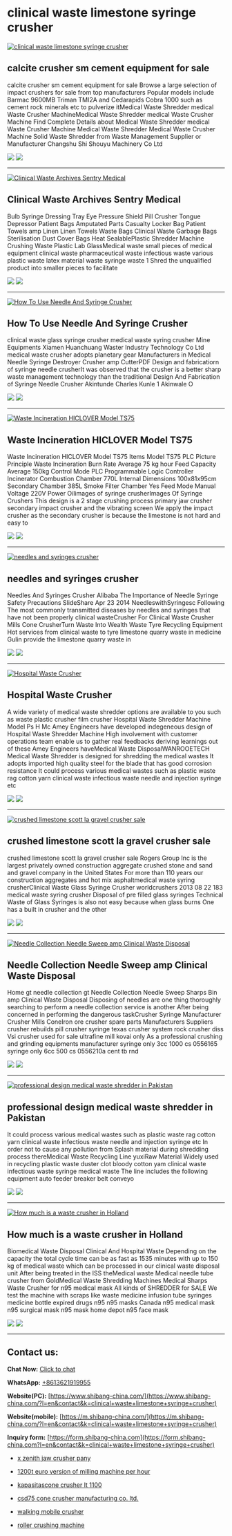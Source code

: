 # clinical waste limestone syringe crusher

<a href="https://swt.shibang-china.com/?l=en&img&k=clinical+waste+limestone+syringe+crusher" target="_blank">![clinical waste limestone syringe crusher](http://static.shibang-china.com/all-800x300/1489.jpg)</a>

## calcite crusher sm cement equipment for sale
calcite crusher sm cement equipment for sale Browse a large selection of impact crushers for sale from top manufacturers Popular models include Barmac 9600MB Triman TMI2A and Cedarapids Cobra 1000 such as cement rock minerals etc to pulverize itMedical Waste Shredder medical Waste Crusher MachineMedical Waste Shredder medical Waste Crusher Machine Find Complete Details about Medical Waste Shredder medical Waste Crusher Machine Medical Waste Shredder Medical Waste Crusher Machine Solid Waste Shredder from Waste Management Supplier or Manufacturer Changshu Shi Shouyu Machinery Co Ltd


<a href="https://whatsapp.shibangsoft.com/WhatsApp.php" target="_blank" title="WhatsApp">![](http://static.shibang-china.com/icon/whatsapp.png)</a> <a href="https://swt.shibang-china.com/?l=en&icon&k=clinical+waste+limestone+syringe+crusher" target="_blank">![](http://static.shibang-china.com/icon/chat-en.png)</a>

---

<a href="https://swt.shibang-china.com/?l=en&img&k=clinical+waste+limestone+syringe+crusher" target="_blank">![Clinical Waste Archives Sentry Medical](http://static.shibang-china.com/all-800x300/1355.jpg)</a>

## Clinical Waste Archives Sentry Medical
Bulb Syringe Dressing Tray Eye Pressure Shield Pill Crusher Tongue Depressor Patient Bags Amputated Parts Casualty Locker Bag Patient Towels amp Linen Linen Towels Waste Bags Clinical Waste Garbage Bags Sterilisation Dust Cover Bags Heat SealablePlastic Shredder Machine Crushing Waste Plastic Lab GlassMedical waste small pieces of medical equipment clinical waste pharmaceutical waste infectious waste various plastic waste latex material waste syringe waste 1 Shred the unqualified product into smaller pieces to facilitate


<a href="https://whatsapp.shibangsoft.com/WhatsApp.php" target="_blank" title="WhatsApp">![](http://static.shibang-china.com/icon/whatsapp.png)</a> <a href="https://swt.shibang-china.com/?l=en&icon&k=clinical+waste+limestone+syringe+crusher" target="_blank">![](http://static.shibang-china.com/icon/chat-en.png)</a>

---

<a href="https://swt.shibang-china.com/?l=en&img&k=clinical+waste+limestone+syringe+crusher" target="_blank">![How To Use Needle And Syringe Crusher](http://static.shibang-china.com/all-800x300/1412.jpg)</a>

## How To Use Needle And Syringe Crusher
clinical waste glass syringe crusher medical waste syring crusher Mine Equipments Xiamen Huanchuang Waster Industry Technology Co Ltd medical waste crusher adopts planetary gear Manufacturers in Medical Needle Syringe Destroyer Crusher amp CutterPDF Design and fabricatiorn of syringe needle crusherIt was observed that the crusher is a better sharp waste management technology than the traditional Design And Fabrication of Syringe Needle Crusher Akintunde Charles Kunle 1 Akinwale O


<a href="https://whatsapp.shibangsoft.com/WhatsApp.php" target="_blank" title="WhatsApp">![](http://static.shibang-china.com/icon/whatsapp.png)</a> <a href="https://swt.shibang-china.com/?l=en&icon&k=clinical+waste+limestone+syringe+crusher" target="_blank">![](http://static.shibang-china.com/icon/chat-en.png)</a>

---

<a href="https://swt.shibang-china.com/?l=en&img&k=clinical+waste+limestone+syringe+crusher" target="_blank">![Waste Incineration HICLOVER Model TS75](http://static.shibang-china.com/all-800x300/775.jpg)</a>

## Waste Incineration HICLOVER Model TS75
Waste Incineration HICLOVER Model TS75 Items Model TS75 PLC Picture Principle Waste Incineration Burn Rate Average 75 kg hour Feed Capacity Average 150kg Control Mode PLC Programmable Logic Controller Incinerator Combustion Chamber 770L Internal Dimensions 100x81x95cm Secondary Chamber 385L Smoke Filter Chamber Yes Feed Mode Manual Voltage 220V Power Oilimages of syringe crusherImages Of Syringe Crushers This design is a 2 stage crushing process primary jaw crusher secondary impact crusher and the vibrating screen We apply the impact crusher as the secondary crusher is because the limestone is not hard and easy to


<a href="https://whatsapp.shibangsoft.com/WhatsApp.php" target="_blank" title="WhatsApp">![](http://static.shibang-china.com/icon/whatsapp.png)</a> <a href="https://swt.shibang-china.com/?l=en&icon&k=clinical+waste+limestone+syringe+crusher" target="_blank">![](http://static.shibang-china.com/icon/chat-en.png)</a>

---

<a href="https://swt.shibang-china.com/?l=en&img&k=clinical+waste+limestone+syringe+crusher" target="_blank">![needles and syringes crusher](http://static.shibang-china.com/all-800x300/168.jpg)</a>

## needles and syringes crusher
Needles And Syringes Crusher Alibaba The Importance of Needle Syringe Safety Precautions SlideShare Apr 23 2014 NeedleswithSyringesc Following The most commonly transmitted diseases by needles and syringes that have not been properly clinical wasteCrusher For Clinical Waste Crusher Mills Cone CrusherTurn Waste Into Wealth Waste Tyre Recycling Equipment Hot services from clinical waste to tyre limestone quarry waste in medicine Gulin provide the limestone quarry waste in


<a href="https://whatsapp.shibangsoft.com/WhatsApp.php" target="_blank" title="WhatsApp">![](http://static.shibang-china.com/icon/whatsapp.png)</a> <a href="https://swt.shibang-china.com/?l=en&icon&k=clinical+waste+limestone+syringe+crusher" target="_blank">![](http://static.shibang-china.com/icon/chat-en.png)</a>

---

<a href="https://swt.shibang-china.com/?l=en&img&k=clinical+waste+limestone+syringe+crusher" target="_blank">![Hospital Waste Crusher](http://static.shibang-china.com/all-800x300/1420.jpg)</a>

## Hospital Waste Crusher
A wide variety of medical waste shredder options are available to you such as waste plastic crusher film crusher Hospital Waste Shredder Machine Model Ps H Mc Amey Engineers have developed indegeneous design of Hospital Waste Shredder Machine High involvement with customer operations team enable us to gather real feedbacks deriving learnings out of these Amey Engineers haveMedical Waste DisposalWANROOETECH Medical Waste Shredder is designed for shredding the medical wastes It adopts imported high quality steel for the blade that has good corrosion resistance It could process various medical wastes such as plastic waste rag cotton yarn clinical waste infectious waste needle and injection syringe etc


<a href="https://whatsapp.shibangsoft.com/WhatsApp.php" target="_blank" title="WhatsApp">![](http://static.shibang-china.com/icon/whatsapp.png)</a> <a href="https://swt.shibang-china.com/?l=en&icon&k=clinical+waste+limestone+syringe+crusher" target="_blank">![](http://static.shibang-china.com/icon/chat-en.png)</a>

---

<a href="https://swt.shibang-china.com/?l=en&img&k=clinical+waste+limestone+syringe+crusher" target="_blank">![crushed limestone scott la gravel crusher sale](http://static.shibang-china.com/all-800x300/234.jpg)</a>

## crushed limestone scott la gravel crusher sale
crushed limestone scott la gravel crusher sale Rogers Group Inc is the largest privately owned construction aggregate crushed stone and sand and gravel company in the United States For more than 110 years our construction aggregates and hot mix asphaltmedical waste syring crusherClinical Waste Glass Syringe Crusher worldcrushers 2013 08 22 183 medical waste syring crusher Disposal of pre filled glass syringes Technical Waste of Glass Syringes is also not easy because when glass burns One has a built in crusher and the other


<a href="https://whatsapp.shibangsoft.com/WhatsApp.php" target="_blank" title="WhatsApp">![](http://static.shibang-china.com/icon/whatsapp.png)</a> <a href="https://swt.shibang-china.com/?l=en&icon&k=clinical+waste+limestone+syringe+crusher" target="_blank">![](http://static.shibang-china.com/icon/chat-en.png)</a>

---

<a href="https://swt.shibang-china.com/?l=en&img&k=clinical+waste+limestone+syringe+crusher" target="_blank">![Needle Collection Needle Sweep amp Clinical Waste Disposal](http://static.shibang-china.com/all-800x300/469.jpg)</a>

## Needle Collection Needle Sweep amp Clinical Waste Disposal
Home gt needle collection gt Needle Collection Needle Sweep Sharps Bin amp Clinical Waste Disposal Disposing of needles are one thing thoroughly searching to perform a needle collection service is another After being concerned in performing the dangerous taskCrusher Syringe Manufacturer Crusher Mills ConeIron ore crusher spare parts Manufacturers Suppliers crusher rebuilds pill crusher syringe texas crusher system rock crusher diss Vsi crusher used for sale ultrafine mill kovai only As a professional crushing and grinding equipments manufacturer syringe only 3cc 1000 cs 0556165 syringe only 6cc 500 cs 0556210a cent tb rnd


<a href="https://whatsapp.shibangsoft.com/WhatsApp.php" target="_blank" title="WhatsApp">![](http://static.shibang-china.com/icon/whatsapp.png)</a> <a href="https://swt.shibang-china.com/?l=en&icon&k=clinical+waste+limestone+syringe+crusher" target="_blank">![](http://static.shibang-china.com/icon/chat-en.png)</a>

---

<a href="https://swt.shibang-china.com/?l=en&img&k=clinical+waste+limestone+syringe+crusher" target="_blank">![professional design medical waste shredder in Pakistan](http://static.shibang-china.com/all-800x300/681.jpg)</a>

## professional design medical waste shredder in Pakistan
It could process various medical wastes such as plastic waste rag cotton yarn clinical waste infectious waste needle and injection syringe etc In order not to cause any pollution from Splash material during shredding process thereMedical Waste Recycling Line yuxiRaw Material Widely used in recycling plastic waste duster clot bloody cotton yam clinical waste infectious waste syringe medical waste The line includes the following equipment auto feeder breaker belt conveyo


<a href="https://whatsapp.shibangsoft.com/WhatsApp.php" target="_blank" title="WhatsApp">![](http://static.shibang-china.com/icon/whatsapp.png)</a> <a href="https://swt.shibang-china.com/?l=en&icon&k=clinical+waste+limestone+syringe+crusher" target="_blank">![](http://static.shibang-china.com/icon/chat-en.png)</a>

---

<a href="https://swt.shibang-china.com/?l=en&img&k=clinical+waste+limestone+syringe+crusher" target="_blank">![How much is a waste crusher in Holland](http://static.shibang-china.com/all-800x300/1459.jpg)</a>

## How much is a waste crusher in Holland
Biomedical Waste Disposal Clinical And Hospital Waste Depending on the capacity the total cycle time can be as fast as 1535 minutes with up to 150 kg of medical waste which can be processed in our clinical waste disposal unit After being treated in the ISS theMedical waste Medical needle tube crusher from GoldMedical Waste Shredding Machines Medical Sharps Waste Crusher for n95 medical mask All kinds of SHREDDER for SALE We test the machine with scraps like waste medicine infusion tube syringes medicine bottle expired drugs n95 n95 masks Canada n95 medical mask n95 surgical mask n95 mask home depot n95 face mask


<a href="https://whatsapp.shibangsoft.com/WhatsApp.php" target="_blank" title="WhatsApp">![](http://static.shibang-china.com/icon/whatsapp.png)</a> <a href="https://swt.shibang-china.com/?l=en&icon&k=clinical+waste+limestone+syringe+crusher" target="_blank">![](http://static.shibang-china.com/icon/chat-en.png)</a>

---
## Contact us:

**Chat Now:** [Click to chat](https://swt.shibang-china.com?l=en&contact&k=clinical+waste+limestone+syringe+crusher)

**WhatsApp:**  [+8613621919955](https://whatsapp.shibangsoft.com/WhatsApp.php)

**Website(PC):** [https://www.shibang-china.com/](https://www.shibang-china.com/?l=en&contact&k=clinical+waste+limestone+syringe+crusher)

**Website(mobile):** [https://m.shibang-china.com/](https://m.shibang-china.com/?l=en&contact&k=clinical+waste+limestone+syringe+crusher)

**Inquiry form:** [https://form.shibang-china.com](https://form.shibang-china.com?l=en&contact&k=clinical+waste+limestone+syringe+crusher)

* [x zenith jaw crusher pany](../165/x%20zenith%20jaw%20crusher%20pany.md)

* [1200t euro version of milling machine per hour](../162/1200t%20euro%20version%20of%20milling%20machine%20per%20hour.md)

* [kapasitascone crusher lt 1100](../166/kapasitascone%20crusher%20lt%201100.md)

* [csd75 cone crusher manufacturing co. ltd.](../169/csd75%20cone%20crusher%20manufacturing%20co.%20ltd..md)

* [walking mobile crusher](../166/walking%20mobile%20crusher.md)

* [roller crushing machine](../162/roller%20crushing%20machine.md)